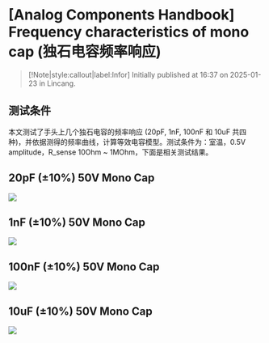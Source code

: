 # [Analog Components Handbook]<br> Frequency characteristics of mono cap (独石电容频率响应)


> [!Note|style:callout|label:Infor]
Initially published at 16:37 on 2025-01-23 in Lincang.

## 测试条件
本文测试了手头上几个独石电容的频率响应 (20pF, 1nF, 100nF 和 10uF 共四种)，并依据测得的频率曲线，计算等效电容模型。测试条件为：室温，0.5V amplitude，R_sense 10Ohm ~ 1MOhm，下面是相关测试结果。

## 20pF (±10%) 50V Mono Cap
<div class="center"><img src="https://imagebank-0.oss-cn-beijing.aliyuncs.com/VS-PicGo/2025-01-23-16-40-23_[Analog Components Handbook] Frequency characteristics of monolithic capacitors (独石电容的频率响应).png"/></div>


## 1nF (±10%) 50V Mono Cap

<div class="center"><img src="https://imagebank-0.oss-cn-beijing.aliyuncs.com/VS-PicGo/2025-01-23-16-40-43_[Analog Components Handbook] Frequency characteristics of monolithic capacitors (独石电容的频率响应).png"/></div>

## 100nF (±10%) 50V Mono Cap

<div class="center"><img src="https://imagebank-0.oss-cn-beijing.aliyuncs.com/VS-PicGo/2025-01-23-16-38-29_[Analog Components Handbook] Frequency characteristics of monolithic capacitors (独石电容的频率响应).png"/></div>


## 10uF (±10%) 50V Mono Cap

<div class="center"><img src="https://imagebank-0.oss-cn-beijing.aliyuncs.com/VS-PicGo/2025-01-23-16-40-36_[Analog Components Handbook] Frequency characteristics of monolithic capacitors (独石电容的频率响应).png"/></div>